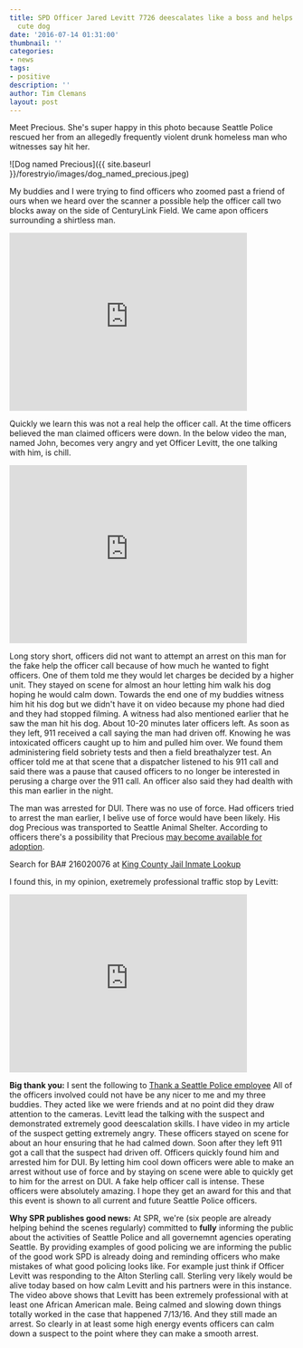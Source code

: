 ```yaml
---
title: SPD Officer Jared Levitt 7726 deescalates like a boss and helps rescue a super
  cute dog
date: '2016-07-14 01:31:00'
thumbnail: ''
categories:
- news
tags: 
- positive
description: ''
author: Tim Clemans
layout: post
---
```

Meet Precious. She's super happy in this photo because Seattle Police rescued her from an allegedly frequently violent drunk homeless man who witnesses say hit her.

![Dog named Precious]({{ site.baseurl }}/forestryio/images/dog_named_precious.jpeg)

My buddies and I were trying to find officers who zoomed past a friend of ours when we heard over the scanner a possible help the officer call two blocks away on the side of CenturyLink Field. We came apon officers surrounding a shirtless man.

<iframe width="420" height="315" src="https://www.youtube.com/embed/xSJJDUT8IVE" frameborder="0" allowfullscreen></iframe>

Quickly we learn this was not a real help the officer call. At the time officers believed the man claimed officers were down. In the below video the man, named John, becomes very angry and yet Officer Levitt, the one talking with him, is chill. 

<iframe width="420" height="315" src="https://www.youtube.com/embed/dYWjdYPqwSo" frameborder="0" allowfullscreen></iframe>

Long story short, officers did not want to attempt an arrest on this man for the fake help the officer call because of how much he wanted to fight officers. One of them told me they would let charges be decided by a higher unit. They stayed on scene for almost an hour letting him walk his dog hoping he would calm down. Towards the end one of my buddies witness him hit his dog but we didn't have it on video because my phone had died and they had stopped filming. A witness had also mentioned earlier that he saw the man hit his dog. About 10-20 minutes later officers left. As soon as they left, 911 received a call saying the man had driven off. Knowing he was intoxicated officers caught up to him and pulled him over. We found them administering field sobriety tests and then a field breathalyzer test. An officer told me at that scene that a dispatcher listened to his 911 call and said there was a pause that caused officers to no longer be interested in perusing a charge over the 911 call. An officer also said they had dealth with this man earlier in the night.

The man was arrested for DUI. There was no use of force. Had officers tried to arrest the man earlier, I belive use of force would have been likely. His dog Precious was transported to Seattle Animal Shelter. According to officers there's a possibility that Precious [may become available for adoption](http://www.seattle.gov/animal-shelter/adopt).

Search for BA# 216020076 at [King County Jail Inmate Lookup](http://blue.kingcounty.gov/Courts/Detention/JILS/) 

I found this, in my opinion, exetremely professional traffic stop by Levitt:

<iframe width="420" height="315" src="https://www.youtube.com/embed/1ueflAYxit4" frameborder="0" allowfullscreen></iframe>

**Big thank you:** I sent the following to [Thank a Seattle Police employee](http://www.seattle.gov/police/recognition/thankyou.htm) All of the officers involved could not have be any nicer to me and my three buddies. They acted like we were friends and at no point did they draw attention to the cameras. Levitt lead the talking with the suspect and demonstrated extremely good deescalation skills. I have video in my article of the suspect getting extremely angry. These officers stayed on scene for about an hour ensuring that he had calmed down. Soon after they left 911 got a call that the suspect had driven off. Officers quickly found him and arrested him for DUI. By letting him cool down officers were able to make an arrest without use of force and by staying on scene were able to quickly get to him for the arrest on DUI. A fake help officer call is intense. These officers were absolutely amazing. I hope they get an award for this and that this event is shown to all current and future Seattle Police officers.

**Why SPR publishes good news:** At SPR, we're (six people are already helping behind the scenes regularly) committed to **fully** informing the public about the activities of Seattle Police and all governemnt agencies operating Seattle. By providing examples of good policing we are informing the public of the good work SPD is already doing and reminding officers who make mistakes of what good policing looks like. For example just think if Officer Levitt was responding to the Alton Sterling call. Sterling very likely would be alive today based on how calm Levitt and his partners were in this instance. The video above shows that Levitt has been extremely professional with at least one African American male. Being calmed and slowing down things totally worked in the case that happened 7/13/16. And they still made an arrest. So clearly in at least some high energy events officers can calm down a suspect to the point where they can make a smooth arrest.





